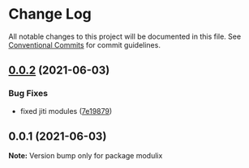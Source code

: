 # Change Log

All notable changes to this project will be documented in this file.
See [Conventional Commits](https://conventionalcommits.org) for commit guidelines.

## [0.0.2](https://github.com/daspete/modulix/compare/v0.0.1...v0.0.2) (2021-06-03)


### Bug Fixes

* fixed jiti modules ([7e19879](https://github.com/daspete/modulix/commit/7e198794457619bcc2f99f28285e59e609b257ca))





## 0.0.1 (2021-06-03)

**Note:** Version bump only for package modulix
